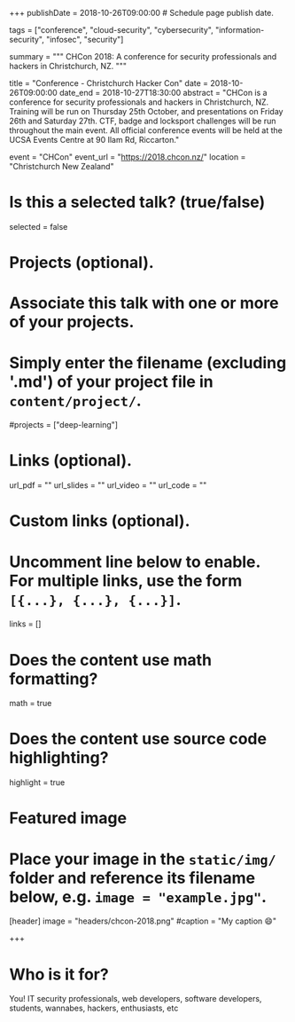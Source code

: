 +++
publishDate = 2018-10-26T09:00:00  # Schedule page publish date.

tags = ["conference", "cloud-security", "cybersecurity", "information-security", "infosec", "security"]

summary = """
CHCon 2018: A conference for security professionals and hackers in Christchurch, NZ.
"""

title = "Conference - Christchurch Hacker Con"
date = 2018-10-26T09:00:00
date_end = 2018-10-27T18:30:00
abstract = "CHCon is a conference for security professionals and hackers in Christchurch, NZ. Training will be run on Thursday 25th October, and presentations on Friday 26th and Saturday 27th. CTF, badge and locksport challenges will be run throughout the main event. All official conference events will be held at the UCSA Events Centre at 90 Ilam Rd, Riccarton."

event = "CHCon"
event_url = "https://2018.chcon.nz/"
location = "Christchurch New Zealand"

# Is this a selected talk? (true/false)
selected = false

# Projects (optional).
#   Associate this talk with one or more of your projects.
#   Simply enter the filename (excluding '.md') of your project file in `content/project/`.
#projects = ["deep-learning"]

# Links (optional).
url_pdf = ""
url_slides = ""
url_video = ""
url_code = ""

# Custom links (optional).
#   Uncomment line below to enable. For multiple links, use the form `[{...}, {...}, {...}]`.
links = []


# Does the content use math formatting?
math = true

# Does the content use source code highlighting?
highlight = true

# Featured image
# Place your image in the `static/img/` folder and reference its filename below, e.g. `image = "example.jpg"`.
[header]
image = "headers/chcon-2018.png"
#caption = "My caption :smile:"

+++

# Who is it for?

You! IT security professionals, web developers, software developers, students, wannabes, hackers, enthusiasts, etc

 

